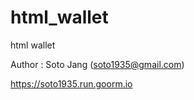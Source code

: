 # html_wallet
html wallet

Author : Soto Jang (soto1935@gmail.com)


https://soto1935.run.goorm.io

